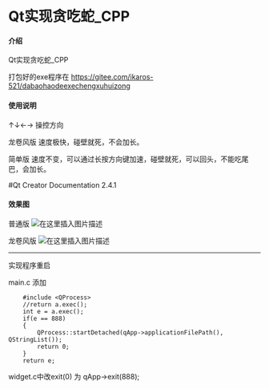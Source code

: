 # Qt实现贪吃蛇_CPP

#### 介绍
Qt实现贪吃蛇_CPP

打包好的exe程序在 https://gitee.com/ikaros-521/dabaohaodeexechengxuhuizong


#### 使用说明

↑↓←→ 操控方向

龙卷风版 速度极快，碰壁就死，不会加长。

简单版  速度不变，可以通过长按方向键加速，碰壁就死，可以回头，不能吃尾巴，会加长。

#Qt Creator Documentation 2.4.1

#### 效果图
普通版
![在这里插入图片描述](https://images.gitee.com/uploads/images/2020/0108/090201_b40c2ebf_5140590.png)

龙卷风版
![在这里插入图片描述](https://images.gitee.com/uploads/images/2020/0108/152017_3f6b9869_5140590.png)


------------------------
实现程序重启

main.c 添加
```
    #include <QProcess>
    //return a.exec();
    int e = a.exec();
    if(e == 888)
    {
        QProcess::startDetached(qApp->applicationFilePath(), QStringList());
        return 0;
    }
    return e;
```

widget.c中改exit(0) 为 qApp->exit(888);
